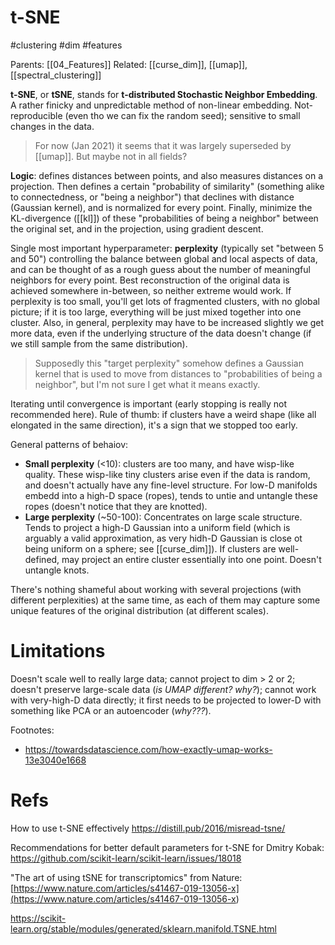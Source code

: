# t-SNE

#clustering #dim #features

Parents: [[04_Features]]
Related: [[curse_dim]], [[umap]], [[spectral_clustering]]

**t-SNE**, or **tSNE**, stands for **t-distributed Stochastic Neighbor Embedding**. A rather finicky and unpredictable method of non-linear embedding. Not-reproducible (even tho we can fix the random seed); sensitive to small changes in the data.

> For now (Jan 2021) it seems that it was largely superseded by [[umap]]. But maybe not in all fields?

**Logic**: defines distances between points, and also measures distances on a projection. Then defines a certain "probability of similarity" (something alike to connectedness, or "being a neighbor") that declines with distance (Gaussian kernel), and is normalized for every point. Finally, minimize the KL-divergence ([[kl]]) of these "probabilities of being a neighbor" between the original set, and in the projection, using gradient descent.

Single most important hyperparameter: **perplexity** (typically set "between 5 and 50") controlling the balance between global and local aspects of data, and can be thought of as a rough guess about the number of meaningful neighbors for every point. Best reconstruction of the original data is achieved somewhere in-between, so neither extreme would work. If perplexity is too small, you'll get lots of fragmented clusters, with no global picture; if it is too large, everything will be just mixed together into one cluster. Also, in general, perplexity may have to be increased slightly we get more data, even if the underlying structure of the data doesn't change (if we still sample from the same distribution).

> Supposedly this "target perplexity" somehow defines a Gaussian kernel that is used to move from distances to "probabilities of being a neighbor", but I'm not sure I get what it means exactly.

Iterating until convergence is important (early stopping is really not recommended here). Rule of thumb: if clusters have a weird shape (like all elongated in the same direction), it's a sign that we stopped too early.

General patterns of behaiov: 
* **Small perplexity** (<10): clusters are too many, and have wisp-like quality. These wisp-like tiny clusters arise even if the data is random, and doesn't actually have any fine-level structure. For low-D manifolds embedd into a high-D space (ropes), tends to untie and untangle these ropes (doesn't notice that they are knotted).
* **Large perplexity** (~50-100): Concentrates on large scale structure. Tends to project a high-D Gaussian into a uniform field (which is arguably a valid approximation, as very hidh-D Gaussian is close ot being uniform on a sphere; see [[curse_dim]]). If clusters are well-defined, may project an entire cluster essentially into one point. Doesn't  untangle knots.

There's nothing shameful about working with several projections (with different perplexities) at the same time, as each of them may capture some unique features of the original distribution (at different scales).

# Limitations

Doesn't scale well to really large data; cannot project to dim > 2 or 2; doesn't preserve large-scale data (_is UMAP different? why?_); cannot work with very-high-D data directly; it first needs to be projected to lower-D with something like PCA or an autoencoder (_why???_).

Footnotes:
* https://towardsdatascience.com/how-exactly-umap-works-13e3040e1668

# Refs

How to use t-SNE effectively
https://distill.pub/2016/misread-tsne/

Recommendations for better default parameters for t-SNE for Dmitry Kobak:
https://github.com/scikit-learn/scikit-learn/issues/18018

"The art of using tSNE for transcriptomics" from Nature:
[https://www.nature.com/articles/s41467-019-13056-x](<https://www.nature.com/articles/s41467-019-13056-x>)

https://scikit-learn.org/stable/modules/generated/sklearn.manifold.TSNE.html